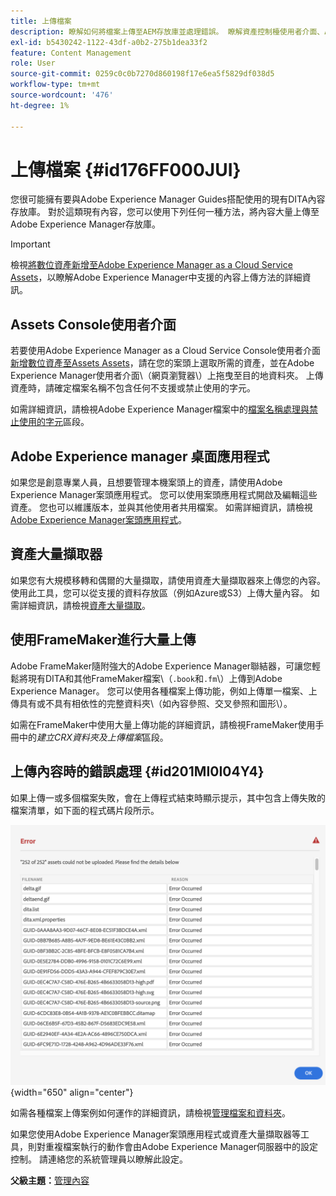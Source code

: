 ```yaml
---
title: 上傳檔案
description: 瞭解如何將檔案上傳至AEM存放庫並處理錯誤。 瞭解資產控制檯使用者介面、AEM案頭應用程式、資產大量擷取器，以及使用FrameMaker進行大量上傳。
exl-id: b5430242-1122-43df-a0b2-275b1dea33f2
feature: Content Management
role: User
source-git-commit: 0259c0c0b7270d860198f17e6ea5f5829df038d5
workflow-type: tm+mt
source-wordcount: '476'
ht-degree: 1%

---
```


# 上傳檔案 {#id176FF000JUI}

您很可能擁有要與Adobe Experience Manager Guides搭配使用的現有DITA內容存放庫。 對於這類現有內容，您可以使用下列任何一種方法，將內容大量上傳至Adobe Experience Manager存放庫。

>[!IMPORTANT]
>
> 檢視[將數位資產新增至Adobe Experience Manager as a Cloud Service Assets](https://experienceleague.adobe.com/docs/experience-manager-cloud-service/assets/manage/add-assets.html)，以瞭解Adobe Experience Manager中支援的內容上傳方法的詳細資訊。

## Assets Console使用者介面

若要使用Adobe Experience Manager as a Cloud Service Console使用者介面[新增數位資產至Assets Assets](https://experienceleague.adobe.com/docs/experience-manager-cloud-service/assets/manage/add-assets.html#filename-handling#upload-assets)，請在您的案頭上選取所需的資產，並在Adobe Experience Manager使用者介面\（網頁瀏覽器\）上拖曳至目的地資料夾。 上傳資產時，請確定檔案名稱不包含任何不支援或禁止使用的字元。

如需詳細資訊，請檢視Adobe Experience Manager檔案中的[檔案名稱處理與禁止使用的字元](https://experienceleague.adobe.com/docs/experience-manager-cloud-service/assets/manage/add-assets.html#filename-handling)區段。

## Adobe Experience manager 桌面應用程式

如果您是創意專業人員，且想要管理本機案頭上的資產，請使用Adobe Experience Manager案頭應用程式。 您可以使用案頭應用程式開啟及編輯這些資產。 您也可以維護版本，並與其他使用者共用檔案。 如需詳細資訊，請檢視[Adobe Experience Manager案頭應用程式](https://experienceleague.adobe.com/docs/experience-manager-desktop-app/using/using.html)。

## 資產大量擷取器

如果您有大規模移轉和偶爾的大量擷取，請使用資產大量擷取器來上傳您的內容。 使用此工具，您可以從支援的資料存放區（例如Azure或S3）上傳大量內容。 如需詳細資訊，請檢視[資產大量擷取](https://experienceleague.adobe.com/docs/experience-manager-cloud-service/assets/manage/add-assets.html?lang=en#asset-bulk-ingestor)。

## 使用FrameMaker進行大量上傳

Adobe FrameMaker隨附強大的Adobe Experience Manager聯結器，可讓您輕鬆將現有DITA和其他FrameMaker檔案\（`.book`和`.fm`\）上傳到Adobe Experience Manager。 您可以使用各種檔案上傳功能，例如上傳單一檔案、上傳具有或不具有相依性的完整資料夾\（如內容參照、交叉參照和圖形\）。

如需在FrameMaker中使用大量上傳功能的詳細資訊，請檢視FrameMaker使用手冊中的&#x200B;*建立CRX資料夾及上傳檔案*&#x200B;區段。

## 上傳內容時的錯誤處理 {#id201MI0I04Y4}

如果上傳一或多個檔案失敗，會在上傳程式結束時顯示提示，其中包含上傳失敗的檔案清單，如下面的程式碼片段所示。

![](images/uuid-files-failed-to-upload_cs.png){width="650" align="center"}

如需各種檔案上傳案例如何運作的詳細資訊，請檢視[管理檔案和資料夾](authoring-file-management.md#)。

如果您使用Adobe Experience Manager案頭應用程式或資產大量擷取器等工具，則對重複檔案執行的動作會由Adobe Experience Manager伺服器中的設定控制。 請連絡您的系統管理員以瞭解此設定。

**父級主題：**&#x200B;[&#x200B;管理內容](authoring.md)
